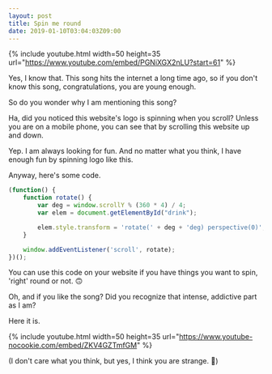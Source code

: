 ```yaml
---
layout: post
title: Spin me round
date: 2019-01-10T03:04:03Z09:00
---
```


{% include youtube.html width=50 height=35 url="https://www.youtube.com/embed/PGNiXGX2nLU?start=61" %}

Yes, I know that. This song hits the internet a long time ago, so if you don't know this song, congratulations, you are young enough.

So do you wonder why I am mentioning this song?

Ha, did you noticed this website's logo is spinning when you scroll? Unless you are on a mobile phone, you can see that by scrolling this website up and down.

Yep. I am always looking for fun. And no matter what you think, I have enough fun by spinning logo like this.

Anyway, here's some code.

```javascript
(function() {
    function rotate() {
        var deg = window.scrollY % (360 * 4) / 4;
        var elem = document.getElementById("drink");

        elem.style.transform = 'rotate(' + deg + 'deg) perspective(0)'; 
    }

    window.addEventListener('scroll', rotate);
})();
```

You can use this code on your website if you have things you want to spin, 'right' round or not. 🙃

Oh, and if you like the song? Did you recognize that intense, addictive part as I am?

Here it is.

{% include youtube.html width=50 height=35 url="https://www.youtube-nocookie.com/embed/ZKV4GZTmfGM" %}

(I don't care what you think, but yes, I think you are strange. 🤪)
